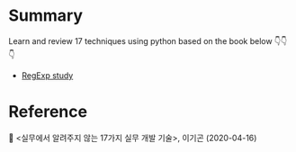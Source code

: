 # Summary

Learn and review 17 techniques using python based on the book below 👇👇👇

- [RegExp study](Chapter_1/04_RegExp/RegExp.md)

# Reference

📖 <실무에서 알려주지 않는 17가지 실무 개발 기술>, 이기곤 (2020-04-16)
